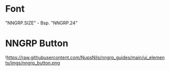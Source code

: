 # Font
"NNGRP.SIZE" - Bsp. "NNGRP.24"

# NNGRP Button
!https://raw.githubusercontent.com/NupsNils/nngrp_guides/main/ui_elements/imgs/nngrp_button.png
